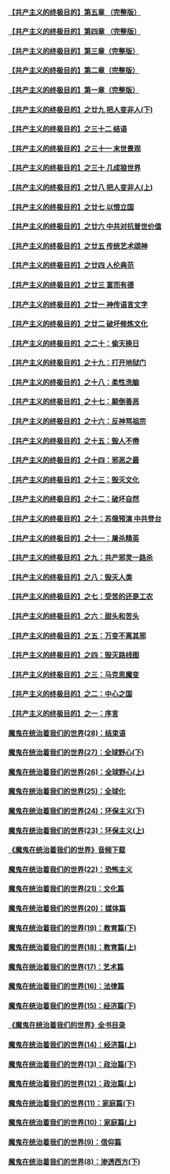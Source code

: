 #### [【共产主义的终极目的】第五章 （完整版）](../pages/nsc422/n11428912.md?t=08131600) 

#### [【共产主义的终极目的】第四章 （完整版）](../pages/nsc422/n11428907.md?t=08131600) 

#### [【共产主义的终极目的】第三章（完整版）](../pages/nsc422/n11428848.md?t=08131600) 

#### [【共产主义的终极目的】第二章（完整版）](../pages/nsc422/n11428831.md?t=08131600) 

#### [【共产主义的终极目的】第一章（完整版）](../pages/nsc422/n11417651.md?t=08131600) 

#### [【共产主义的终极目的】之廿九 把人变非人(下)](../pages/nsc422/n11344140.md?t=08131600) 

#### [【共产主义的终极目的】之三十二 结语](../pages/nsc422/n11360535.md?t=08131600) 

#### [【共产主义的终极目的】之三十一 末世景观](../pages/nsc422/n11351129.md?t=08131600) 

#### [【共产主义的终极目的】之三十 几成狼世界](../pages/nsc422/n11348280.md?t=08131600) 

#### [【共产主义的终极目的】之廿八 把人变非人(上)](../pages/nsc422/n11340492.md?t=08131600) 

#### [【共产主义的终极目的】之廿七 以恨立国](../pages/nsc422/n11336944.md?t=08131600) 

#### [【共产主义的终极目的】之廿六 中共对抗普世价值](../pages/nsc422/n11324785.md?t=08131600) 

#### [【共产主义的终极目的】之廿五 传统艺术颂神](../pages/nsc422/n11296396.md?t=08131600) 

#### [【共产主义的终极目的】之廿四 人伦典范](../pages/nsc422/n11296397.md?t=08131600) 

#### [【共产主义的终极目的】之廿三 富而有德](../pages/nsc422/n11283598.md?t=08131600) 

#### [【共产主义的终极目的】之廿一 神传语言文字](../pages/nsc422/n11263265.md?t=08131600) 

#### [【共产主义的终极目的】之廿二 破坏修炼文化](../pages/nsc422/n11245728.md?t=08131600) 

#### [【共产主义的终极目的】之二十：偷天换日](../pages/nsc422/n11238846.md?t=08131600) 

#### [【共产主义的终极目的】之十九：打开地狱门](../pages/nsc422/n11206376.md?t=08131600) 

#### [【共产主义的终极目的】之十八：柔性洗脑](../pages/nsc422/n11199994.md?t=08131600) 

#### [【共产主义的终极目的】之十七：颠倒善恶](../pages/nsc422/n11179782.md?t=08131600) 

#### [【共产主义的终极目的】之十六：反神骂祖宗](../pages/nsc422/n11166798.md?t=08131600) 

#### [【共产主义的终极目的】之十五：毁人不倦](../pages/nsc422/n11166792.md?t=08131600) 

#### [【共产主义的终极目的】之十四：邪恶之最](../pages/nsc422/n11150249.md?t=08131600) 

#### [【共产主义的终极目的】之十三：毁灭文化](../pages/nsc422/n11135227.md?t=08131600) 

#### [【共产主义的终极目的】之十二：破坏自然](../pages/nsc422/n11135214.md?t=08131600) 

#### [【共产主义的终极目的】之十：苏俄预演 中共登台](../pages/nsc422/n11118424.md?t=08131600) 

#### [【共产主义的终极目的】之十一：屠杀精英](../pages/nsc422/n11118442.md?t=08131600) 

#### [【共产主义的终极目的】之九：共产邪灵一路杀](../pages/nsc422/n11114139.md?t=08131600) 

#### [【共产主义的终极目的】之八：毁灭人类](../pages/nsc422/n11108503.md?t=08131600) 

#### [【共产主义的终极目的】之七：受苦的还是工农](../pages/nsc422/n11101809.md?t=08131600) 

#### [【共产主义的终极目的】之六：甜头和苦头](../pages/nsc422/n11096971.md?t=08131600) 

#### [【共产主义的终极目的】之五：万变不离其邪](../pages/nsc422/n11091285.md?t=08131600) 

#### [【共产主义的终极目的】之四：毁灭路线图](../pages/nsc422/n11086284.md?t=08131600) 

#### [【共产主义的终极目的】之三：马克思魔变](../pages/nsc422/n11061941.md?t=08131600) 

#### [【共产主义的终极目的】之二：中心之国](../pages/nsc422/n11047728.md?t=08131600) 

#### [【共产主义的终极目的】之一：序言](../pages/nsc422/n11086077.md?t=08131600) 

#### [魔鬼在统治着我们的世界(28)：结束语](../pages/nsc422/n10936246.md?t=08131600) 

#### [魔鬼在统治着我们的世界(27)：全球野心(下)](../pages/nsc422/n10928319.md?t=08131600) 

#### [魔鬼在统治着我们的世界(26)：全球野心(上)](../pages/nsc422/n10900318.md?t=08131600) 

#### [魔鬼在统治着我们的世界(25)：全球化](../pages/nsc422/n10788205.md?t=08131600) 

#### [魔鬼在统治着我们的世界(24)：环保主义(下)](../pages/nsc422/n10695307.md?t=08131600) 

#### [魔鬼在统治着我们的世界(23)：环保主义(上)](../pages/nsc422/n10688613.md?t=08131600) 

#### [《魔鬼在统治着我们的世界》音频下载](../pages/nsc422/n10635553.md?t=08131600) 

#### [魔鬼在统治着我们的世界(22)：恐怖主义](../pages/nsc422/n10614727.md?t=08131600) 

#### [魔鬼在统治着我们的世界(21)：文化篇](../pages/nsc422/n10597706.md?t=08131600) 

#### [魔鬼在统治着我们的世界(20)：媒体篇](../pages/nsc422/n10586579.md?t=08131600) 

#### [魔鬼在统治着我们的世界(19)：教育篇(下)](../pages/nsc422/n10564808.md?t=08131600) 

#### [魔鬼在统治着我们的世界(18)：教育篇(上)](../pages/nsc422/n10526970.md?t=08131600) 

#### [魔鬼在统治着我们的世界(17)：艺术篇](../pages/nsc422/n10499093.md?t=08131600) 

#### [魔鬼在统治着我们的世界(16)：法律篇](../pages/nsc422/n10485969.md?t=08131600) 

#### [魔鬼在统治着我们的世界(15)：经济篇(下)](../pages/nsc422/n10469975.md?t=08131600) 

#### [《魔鬼在统治着我们的世界》全书目录](../pages/nsc422/n10464261.md?t=08131600) 

#### [魔鬼在统治着我们的世界(14)：经济篇(上)](../pages/nsc422/n10457370.md?t=08131600) 

#### [魔鬼在统治着我们的世界(13)：政治篇(下)](../pages/nsc422/n10448270.md?t=08131600) 

#### [魔鬼在统治着我们的世界(12)：政治篇(上)](../pages/nsc422/n10444576.md?t=08131600) 

#### [魔鬼在统治着我们的世界(11)：家庭篇(下)](../pages/nsc422/n10440961.md?t=08131600) 

#### [魔鬼在统治着我们的世界(10)：家庭篇(上)](../pages/nsc422/n10435448.md?t=08131600) 

#### [魔鬼在统治着我们的世界(9)：信仰篇](../pages/nsc422/n10432159.md?t=08131600) 

#### [魔鬼在统治着我们的世界(8)：渗透西方(下)](../pages/nsc422/n10429603.md?t=08131600) 

